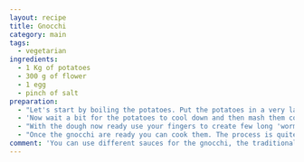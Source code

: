 ```yaml
---
layout: recipe
title: Gnocchi
category: main
tags:
  - vegetarian
ingredients:
  - 1 Kg of potatoes
  - 300 g of flower
  - 1 egg
  - pinch of salt
preparation:
  - "Let's start by boiling the potatoes. Put the potatoes in a very large pan and cover them completely with water. Count 30-40 minutes from when the water start to actually boil. To be sure the potatoes are properly cooked, try to pierce them with a fork, you want the fork to slide in without any effort. Once they are cooked take them out from the water and peel them while they are still hot."
  - 'Now wait a bit for the potatoes to cool down and then mash them completely; add the flower, the egg and a pinch of salt. Knead all the ingredients together until you for a fluffy but solid dough.'
  - "With the dough now ready use your fingers to create few long 'worms' with 2-3 cm diameter. Now with a knife cut the 'worms' in small pieces to actually create your gnocchi. You should use flower to keep your hands and the table completely dry, otherwise the dough will stick everywhere."
  - "Once the gnocchi are ready you can cook them. The process is quite simple, fill a large saucepan with water, put it on the fire. Once it's boiling slowly trow in the gnocchi one by one. Leave them there for few minutes, until they start to float on the surface, then with a slotted spoon take them out from the water."
comment: 'You can use different sauces for the gnocchi, the traditional one is obviously with tomato sauce and parmigiano cheese.'
---
```

